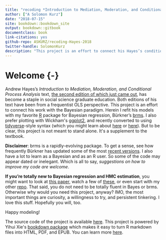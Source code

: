```yaml
--- 
title: "recoding *Introduction to Mediation, Moderation, and Conditional Process Analysis*"
author: ["A Solomon Kurz"]
date: "2018-07-15"
site: bookdown::bookdown_site
output: bookdown::gitbook
documentclass: book
link-citations: yes
github-repo: ASKURZ/recoding-Hayes-2018
twitter-handle: SolomonKurz
description: "This project is an effort to connect his Hayes’s conditional process analysis work with the Bayesian paradigm. Herein I refit his models with my favorite R package for Bayesian regression, Bürkner’s [brms](https://github.com/paul-buerkner/brms). I use syntax based on sensibilities from the [tidyverse](https://www.tidyverse.org) and plot with Wickham’s [ggplot2](https://cran.r-project.org/web/packages/ggplot2/index.html)."
---
```


# Welcome {-}

Andrew Hayes’s *Introduction to Mediation, Moderation, and Conditional Process Analysis*  text, [the second edition of which just came out](http://afhayes.com/introduction-to-mediation-moderation-and-conditional-process-analysis.html), has become a staple in social science graduate education. Both editions of his text have been from a frequentist OLS perspective. This project is an effort to connect his work with the Bayesian paradigm. Herein I refit his models with my favorite [R](https://www.r-bloggers.com/why-use-r-five-reasons/) package for Bayesian regression, Bürkner’s [brms](https://github.com/paul-buerkner/brms). I also prefer plotting with Wickham's [ggplot2](https://cran.r-project.org/web/packages/ggplot2/index.html), and recently converted to using [tidyverse](https://www.tidyverse.org)-style syntax (which you might learn about [here](http://r4ds.had.co.nz/transform.html) or [here](http://style.tidyverse.org)). But to be clear, this project is not meant to stand alone. It's a supplement to the textbook. 

**Disclaimer**: brms is a rapidly-evolving package. To get a sense, see how frequently Bürkner has updated some of the most [recent versions](https://cran.r-project.org/src/contrib/Archive/brms/). I also have a lot to learn as a Bayesian and as an R user. So some of the code may appear dated or inelegant. Which is all to say, *suggestions on how to improve my code are welcome*.

**If you’re totally new to Bayesian regression and HMC estimation**, you might want to look at [this paper](https://cran.r-project.org/web/packages/brms/vignettes/brms_overview.pdf), watch a few of [these](https://www.youtube.com/channel/UCNJK6_DZvcMqNSzQdEkzvzA/playlists), or even start with my other [repo](https://github.com/ASKurz/Statistical_Rethinking_with_brms_ggplot2_and_the_tidyverse). That said, you do not need to be totally fluent in Bayes or brms. Otherwise why would you need this project, anyway? IMO, the most important things are curiosity, a willingness to try, and persistent tinkering. I love this stuff. Hopefully you will, too.

Happy modeling!

The source code of the project is available [here](https://github.com/ASKurz/recoding_Introduction_to_Mediation_Moderation_and_Conditional_Process_Analysis). This project is powered by Yihui Xie's [bookdown package](https://bookdown.org) which makes it easy to turn R markdown files into HTML, PDF, and EPUB. You can learn more [here](https://bookdown.org/yihui/bookdown/).
